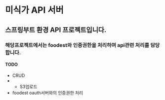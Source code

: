 # 미식가 API 서버

## 스프링부트 환경 API 프로젝트입니다. 
### 해당프로젝트에서는 foodest와 인증권한을 처리하며 api관련 처리를 담당합니다.

#### TODO
- CRUD
- - S3업로드
- foodest oauth서버와의 인증권한 처리